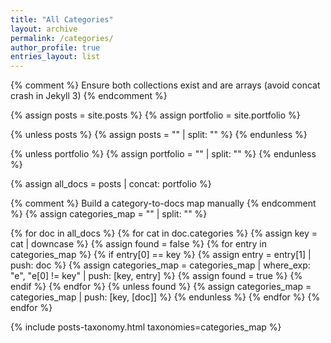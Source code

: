 ```yaml
---
title: "All Categories"
layout: archive
permalink: /categories/
author_profile: true
entries_layout: list
---
```


{% comment %}
Ensure both collections exist and are arrays (avoid concat crash in Jekyll 3)
{% endcomment %}

{% assign posts = site.posts %}
{% assign portfolio = site.portfolio %}

{% unless posts %}
{% assign posts = "" | split: "" %}
{% endunless %}

{% unless portfolio %}
{% assign portfolio = "" | split: "" %}
{% endunless %}

{% assign all_docs = posts | concat: portfolio %}

{% comment %}
Build a category-to-docs map manually
{% endcomment %}
{% assign categories_map = "" | split: "" %}

{% for doc in all_docs %}
{% for cat in doc.categories %}
{% assign key = cat | downcase %}
{% assign found = false %}
{% for entry in categories_map %}
{% if entry[0] == key %}
{% assign entry = entry[1] | push: doc %}
{% assign categories_map = categories_map | where_exp: "e", "e[0] != key" | push: [key, entry] %}
{% assign found = true %}
{% endif %}
{% endfor %}
{% unless found %}
{% assign categories_map = categories_map | push: [key, [doc]] %}
{% endunless %}
{% endfor %}
{% endfor %}

{% include posts-taxonomy.html taxonomies=categories_map %}
